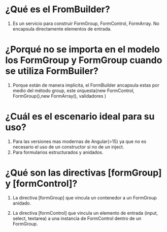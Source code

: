 # ¿Qué es el FromBuilder?
  1. Es un servicio para construir FormGroup, FormControl, FormArray. No encapsula directamente elementos de entrada.

# ¿Porqué no se importa en el modelo los FormGroup y FormGroup cuando se utiliza FormBuiler?
  1. Porque están de manera implicita, el FormBuilder ancapsula estas por medio del método group, este orquesta(new FormControl, FormGroup(),new FormArray(), validadores )
     
# ¿Cuál es el escenario ideal para su uso?
  1. Para las versiones mas modernas de Angular(>15) ya que no es necesario el uso de un constructor si no de un inject.
  2. Para formularios estructurados y anidados.

  # ¿Qué son las directivas [formGroup] y [formControl]?
  1. La directiva [formGroup] que vincula un contenedor a un FormGroup anidado.
   
  2. La directiva [formControl] que vincula un elemento de entrada (input, select, textarea) a una instancia de FormControl dentro de un FormGroup.
